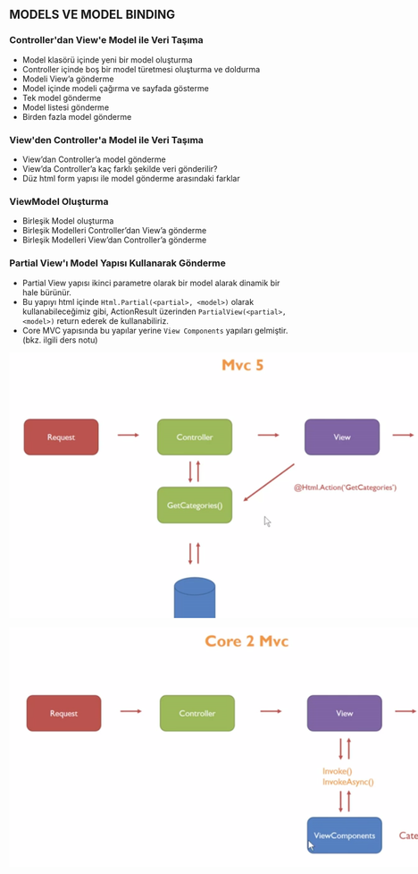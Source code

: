 ## MODELS VE MODEL BINDING

### Controller'dan View'e Model ile Veri Taşıma
- Model klasörü içinde yeni bir model oluşturma
- Controller içinde boş bir model türetmesi oluşturma ve doldurma
- Modeli View’a gönderme
- Model içinde modeli çağırma ve sayfada gösterme
- Tek model gönderme
- Model listesi gönderme
- Birden fazla model gönderme

### View'den Controller'a Model ile Veri Taşıma
- View’dan Controller’a model gönderme
- View’da Controller’a kaç farklı şekilde veri gönderilir?
- Düz html form yapısı ile model gönderme arasındaki farklar

### ViewModel Oluşturma
- Birleşik Model oluşturma
- Birleşik Modelleri Controller’dan View’a gönderme
- Birleşik Modelleri View’dan Controller’a gönderme

### Partial View'ı Model Yapısı Kullanarak Gönderme
- Partial View yapısı ikinci parametre olarak bir model alarak dinamik bir hale bürünür.
- Bu yapıyı html içinde `Html.Partial(<partial>, <model>)` olarak kullanabileceğimiz gibi, ActionResult üzerinden `PartialView(<partial>, <model>)` return ederek de kullanabiliriz.
- Core MVC yapısında bu yapılar yerine `View Components` yapıları gelmiştir.(bkz. ilgili ders notu)

<p align="center">
    <img src="assets/03.png" style="max-width:900px" />
</p>

<p align="center">
    <img src="assets/04.png" style="max-width:900px" />
</p>